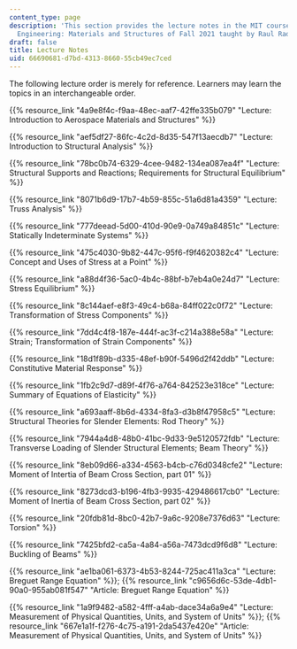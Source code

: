 ```yaml
---
content_type: page
description: 'This section provides the lecture notes in the MIT course 16.001 Unified
  Engineering: Materials and Structures of Fall 2021 taught by Raul Radovitzky.'
draft: false
title: Lecture Notes
uid: 66690681-d7bd-4313-8660-55cb49ec7ced
---
```

The following lecture order is merely for reference. Learners may learn the topics in an interchangeable order.

{{% resource_link "4a9e8f4c-f9aa-48ec-aaf7-42ffe335b079" "Lecture: Introduction to Aerospace Materials and Structures" %}}

{{% resource_link "aef5df27-86fc-4c2d-8d35-547f13aecdb7" "Lecture: Introduction to Structural Analysis" %}}

{{% resource_link "78bc0b74-6329-4cee-9482-134ea087ea4f" "Lecture: Structural Supports and Reactions; Requirements for Structural Equilibrium" %}}

{{% resource_link "8071b6d9-17b7-4b59-855c-51a6d81a4359" "Lecture: Truss Analysis" %}}

{{% resource_link "777deead-5d00-410d-90e9-0a749a84851c" "Lecture: Statically Indeterminate Systems" %}}

{{% resource_link "475c4030-9b82-447c-95f6-f9f4620382c4" "Lecture: Concept and Uses of Stress at a Point" %}}

{{% resource_link "a88d4f36-5ac0-4b4c-88bf-b7eb4a0e24d7" "Lecture: Stress Equilibrium" %}}

{{% resource_link "8c144aef-e8f3-49c4-b68a-84ff022c0f72" "Lecture: Transformation of Stress Components" %}}

{{% resource_link "7dd4c4f8-187e-444f-ac3f-c214a388e58a" "Lecture: Strain; Transformation of Strain Components" %}}

{{% resource_link "18d1f89b-d335-48ef-b90f-5496d2f42ddb" "Lecture: Constitutive Material Response" %}}

{{% resource_link "1fb2c9d7-d89f-4f76-a764-842523e318ce" "Lecture: Summary of Equations of Elasticity" %}}

{{% resource_link "a693aaff-8b6d-4334-8fa3-d3b8f47958c5" "Lecture: Structural Theories for Slender Elements: Rod Theory" %}}

{{% resource_link "7944a4d8-48b0-41bc-9d33-9e5120572fdb" "Lecture: Transverse Loading of Slender Structural Elements; Beam Theory" %}}

{{% resource_link "8eb09d66-a334-4563-b4cb-c76d0348cfe2" "Lecture: Moment of Intertia of Beam Cross Section, part 01" %}}

{{% resource_link "8273dcd3-b196-4fb3-9935-429486617cb0" "Lecture: Moment of Inertia of Beam Cross Section, part 02" %}}

{{% resource_link "20fdb81d-8bc0-42b7-9a6c-9208e7376d63" "Lecture: Torsion" %}}

{{% resource_link "7425bfd2-ca5a-4a84-a56a-7473dcd9f6d8" "Lecture: Buckling of Beams" %}}

{{% resource_link "ae1ba061-6373-4b53-8244-725ac411a3ca" "Lecture: Breguet Range Equation" %}}; {{% resource_link "c9656d6c-53de-4db1-90a0-955ab081f547" "Article: Breguet Range Equation" %}}

{{% resource_link "1a9f9482-a582-4fff-a4ab-dace34a6a9e4" "Lecture: Measurement of Physical Quantities, Units, and System of Units" %}}; {{% resource_link "667e1a1f-f276-4c75-a191-2da5437e420e" "Article: Measurement of Physical Quantities, Units, and System of Units" %}}